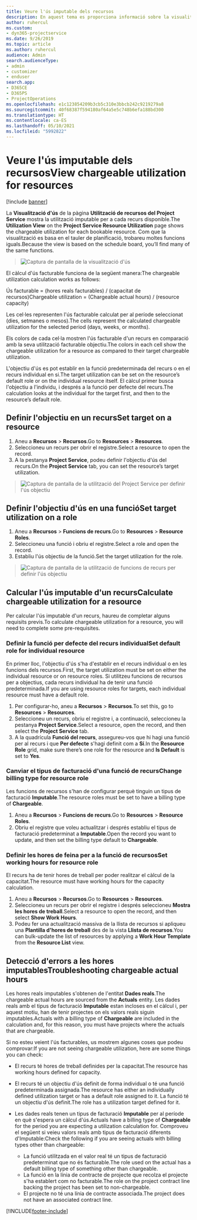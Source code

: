 ```yaml
---
title: Veure l'ús imputable dels recursos
description: En aquest tema es proporciona informació sobre la visualització d'ús dels recursos.
author: ruhercul
ms.custom:
- dyn365-projectservice
ms.date: 9/26/2019
ms.topic: article
ms.author: ruhercul
audience: Admin
search.audienceType:
- admin
- customizer
- enduser
search.app:
- D365CE
- D365PS
- ProjectOperations
ms.openlocfilehash: e1c123854209b3cb5c310e3bbcb242c9219279a8
ms.sourcegitcommit: 40f68387f594180af64a5e5c748b6efa188bd300
ms.translationtype: HT
ms.contentlocale: ca-ES
ms.lasthandoff: 05/10/2021
ms.locfileid: "5992822"
---
```

# <a name="view-chargeable-utilization-for-resources"></a><span data-ttu-id="26296-103">Veure l'ús imputable dels recursos</span><span class="sxs-lookup"><span data-stu-id="26296-103">View chargeable utilization for resources</span></span>

[!include [banner](../includes/psa-now-project-operations.md)]
 
<span data-ttu-id="26296-104">La **Visualització d'ús** de la pàgina **Utilització de recursos del Project Service** mostra la utilització imputable per a cada recurs disponible.</span><span class="sxs-lookup"><span data-stu-id="26296-104">The **Utilization View** on the **Project Service Resource Utilization** page shows the chargeable utilization for each bookable resource.</span></span> <span data-ttu-id="26296-105">Com que la visualització es basa en el tauler de planificació, trobareu moltes funcions iguals.</span><span class="sxs-lookup"><span data-stu-id="26296-105">Because the view is based on the schedule board, you’ll find many of the same functions.</span></span>

> ![Captura de pantalla de la visualització d'ús](media/FAQ-utilization-1.png)
 

<span data-ttu-id="26296-107">El càlcul d'ús facturable funciona de la següent manera:</span><span class="sxs-lookup"><span data-stu-id="26296-107">The chargeable utilization calculation works as follows:</span></span>

   <span data-ttu-id="26296-108">Ús facturable = (hores reals facturables) / (capacitat de recursos)</span><span class="sxs-lookup"><span data-stu-id="26296-108">Chargeable utilization = (Chargeable actual hours) / (resource capacity)</span></span>

<span data-ttu-id="26296-109">Les cel·les representen l'ús facturable calculat per al període seleccionat (dies, setmanes o mesos).</span><span class="sxs-lookup"><span data-stu-id="26296-109">The cells represent the calculated chargeable utilization for the selected period (days, weeks, or months).</span></span>

<span data-ttu-id="26296-110">Els colors de cada cel·la mostren l'ús facturable d'un recurs en comparació amb la seva utilització facturable objectiu.</span><span class="sxs-lookup"><span data-stu-id="26296-110">The colors in each cell show the chargeable utilization for a resource as compared to their target chargeable utilization.</span></span> 

<span data-ttu-id="26296-111">L'objectiu d'ús es pot establir en la funció predeterminada del recurs o en el recurs individual en si.</span><span class="sxs-lookup"><span data-stu-id="26296-111">The target utilization can be set on the resource’s default role or on the individual resource itself.</span></span> <span data-ttu-id="26296-112">El càlcul primer busca l'objectiu a l'individu, i després a la funció per defecte del recurs.</span><span class="sxs-lookup"><span data-stu-id="26296-112">The calculation looks at the individual for the target first, and then to the resource’s default role.</span></span>

## <a name="set-target-on-a-resource"></a><span data-ttu-id="26296-113">Definir l'objectiu en un recurs</span><span class="sxs-lookup"><span data-stu-id="26296-113">Set target on a resource</span></span>

1. <span data-ttu-id="26296-114">Aneu a **Recursos** \> **Recursos**.</span><span class="sxs-lookup"><span data-stu-id="26296-114">Go to **Resources** \> **Resources**.</span></span> 
2. <span data-ttu-id="26296-115">Seleccioneu un recurs per obrir el registre.</span><span class="sxs-lookup"><span data-stu-id="26296-115">Select a resource to open the record.</span></span> 
3. <span data-ttu-id="26296-116">A la pestanya **Project Service**, podeu definir l'objectiu d'ús del recurs.</span><span class="sxs-lookup"><span data-stu-id="26296-116">On the **Project Service** tab, you can set the resource’s target utilization.</span></span>

> ![Captura de pantalla de la utilització del Project Service per definir l'ús objectiu](media/FAQ-utilization-2.png)
 
## <a name="set-target-utilization-on-a-role"></a><span data-ttu-id="26296-118">Definir l'objectiu d'ús en una funció</span><span class="sxs-lookup"><span data-stu-id="26296-118">Set target utilization on a role</span></span>

1. <span data-ttu-id="26296-119">Aneu a **Recursos** \> **Funcions de recurs**.</span><span class="sxs-lookup"><span data-stu-id="26296-119">Go to **Resources** \> **Resource Roles**.</span></span> 
2. <span data-ttu-id="26296-120">Seleccioneu una funció i obriu el registre.</span><span class="sxs-lookup"><span data-stu-id="26296-120">Select a role and open the record.</span></span> 
3. <span data-ttu-id="26296-121">Establiu l'ús objectiu de la funció.</span><span class="sxs-lookup"><span data-stu-id="26296-121">Set the target utilization for the role.</span></span>

> ![Captura de pantalla de la utilització de funcions de recurs per definir l'ús objectiu](media/FAQ-utilization-3.png)
 
## <a name="calculate-chargeable-utilization-for-a-resource"></a><span data-ttu-id="26296-123">Calcular l'ús imputable d'un recurs</span><span class="sxs-lookup"><span data-stu-id="26296-123">Calculate chargeable utilization for a resource</span></span>

<span data-ttu-id="26296-124">Per calcular l'ús imputable d'un recurs, haureu de completar alguns requisits previs.</span><span class="sxs-lookup"><span data-stu-id="26296-124">To calculate chargeable utilization for a resource, you will need to complete some pre-requisites.</span></span> 

### <a name="set-default-role-for-individual-resource"></a><span data-ttu-id="26296-125">Definir la funció per defecte del recurs individual</span><span class="sxs-lookup"><span data-stu-id="26296-125">Set default role for individual resource</span></span>

<span data-ttu-id="26296-126">En primer lloc, l'objectiu d'ús s'ha d'establir en el recurs individual o en les funcions dels recursos.</span><span class="sxs-lookup"><span data-stu-id="26296-126">First, the target utilization must be set on either the individual resource or on resource roles.</span></span> <span data-ttu-id="26296-127">Si utilitzeu funcions de recursos per a objectius, cada recurs individual ha de tenir una funció predeterminada.</span><span class="sxs-lookup"><span data-stu-id="26296-127">If you are using resource roles for targets, each individual resource must have a default role.</span></span> 

1. <span data-ttu-id="26296-128">Per configurar-ho, aneu a **Recursos** \> **Recursos**.</span><span class="sxs-lookup"><span data-stu-id="26296-128">To set this, go to **Resources** \> **Resources**.</span></span> 
2. <span data-ttu-id="26296-129">Seleccioneu un recurs, obriu el registre i, a continuació, seleccioneu la pestanya **Project Service**.</span><span class="sxs-lookup"><span data-stu-id="26296-129">Select a resource, open the record, and then select the **Project Service** tab.</span></span> 
3. <span data-ttu-id="26296-130">A la quadrícula **Funció del recurs**, assegureu-vos que hi hagi una funció per al recurs i que **Per defecte** s'hagi definit com a **Sí**.</span><span class="sxs-lookup"><span data-stu-id="26296-130">In the **Resource Role** grid, make sure there’s one role for the resource and **Is Default** is set to **Yes**.</span></span>
 
### <a name="change-billing-type-for-resource-role"></a><span data-ttu-id="26296-131">Canviar el tipus de facturació d'una funció de recurs</span><span class="sxs-lookup"><span data-stu-id="26296-131">Change billing type for resource role</span></span>

<span data-ttu-id="26296-132">Les funcions de recursos s'han de configurar perquè tinguin un tipus de facturació **Imputable**.</span><span class="sxs-lookup"><span data-stu-id="26296-132">The resource roles must be set to have a billing type of **Chargeable**.</span></span> 

1. <span data-ttu-id="26296-133">Aneu a **Recursos** \> **Funcions de recurs**.</span><span class="sxs-lookup"><span data-stu-id="26296-133">Go to **Resources** \> **Resource Roles**.</span></span> 
2. <span data-ttu-id="26296-134">Obriu el registre que voleu actualitzar i després establiu el tipus de facturació predeterminat a **Imputable**.</span><span class="sxs-lookup"><span data-stu-id="26296-134">Open the record you want to update, and then set the billing type default to **Chargeable**.</span></span>

### <a name="set-working-hours-for-resource-role"></a><span data-ttu-id="26296-135">Definir les hores de feina per a la funció de recursos</span><span class="sxs-lookup"><span data-stu-id="26296-135">Set working hours for resource role</span></span>
 
<span data-ttu-id="26296-136">El recurs ha de tenir hores de treball per poder realitzar el càlcul de la capacitat.</span><span class="sxs-lookup"><span data-stu-id="26296-136">The resource must have working hours for the capacity calculation.</span></span> 

1. <span data-ttu-id="26296-137">Aneu a **Recursos** \> **Recursos**.</span><span class="sxs-lookup"><span data-stu-id="26296-137">Go to **Resources** \> **Resources**.</span></span> 
2. <span data-ttu-id="26296-138">Seleccioneu un recurs per obrir el registre i després seleccioneu **Mostra les hores de treball**.</span><span class="sxs-lookup"><span data-stu-id="26296-138">Select a resource to open the record, and then select **Show Work Hours**.</span></span> 
3. <span data-ttu-id="26296-139">Podeu fer una actualització massiva de la llista de recursos si apliqueu una **Plantilla d'hores de treball** des de la vista **Llista de recursos**.</span><span class="sxs-lookup"><span data-stu-id="26296-139">You can bulk-update the list of resources by applying a **Work Hour Template** from the **Resource List** view.</span></span>

## <a name="troubleshooting-chargeable-actual-hours"></a><span data-ttu-id="26296-140">Detecció d'errors a les hores imputables</span><span class="sxs-lookup"><span data-stu-id="26296-140">Troubleshooting chargeable actual hours</span></span>

<span data-ttu-id="26296-141">Les hores reals imputables s'obtenen de l'entitat **Dades reals**.</span><span class="sxs-lookup"><span data-stu-id="26296-141">The chargeable actual hours are sourced from the **Actuals** entity.</span></span> <span data-ttu-id="26296-142">Les dades reals amb el tipus de facturació **Imputable** estan incloses en el càlcul i, per aquest motiu, han de tenir projectes on els valors reals siguin imputables.</span><span class="sxs-lookup"><span data-stu-id="26296-142">Actuals with a billing type of **Chargeable** are included in the calculation and, for this reason, you must have projects where the actuals that are chargeable.</span></span>

<span data-ttu-id="26296-143">Si no esteu veient l'ús facturables, us mostrem algunes coses que podeu comprovar:</span><span class="sxs-lookup"><span data-stu-id="26296-143">If you are not seeing chargeable utilization, here are some things you can check:</span></span>

- <span data-ttu-id="26296-144">El recurs té hores de treball definides per la capacitat.</span><span class="sxs-lookup"><span data-stu-id="26296-144">The resource has working hours defined for capacity.</span></span>
- <span data-ttu-id="26296-145">El recurs té un objectiu d'ús definit de forma individual o té una funció predeterminada assignada.</span><span class="sxs-lookup"><span data-stu-id="26296-145">The resource has either an individually defined utilization target or has a default role assigned to it.</span></span> <span data-ttu-id="26296-146">La funció té un objectiu d'ús definit.</span><span class="sxs-lookup"><span data-stu-id="26296-146">The role has a utilization target defined for it.</span></span>
- <span data-ttu-id="26296-147">Les dades reals tenen un tipus de facturació **Imputable** per al període en què s'espera un càlcul d'ús.</span><span class="sxs-lookup"><span data-stu-id="26296-147">Actuals have a billing type of **Chargeable** for the period you are expecting a utilization calculation for.</span></span> <span data-ttu-id="26296-148">Comproveu el següent si veieu valors reals amb tipus de facturació diferents d'Imputable:</span><span class="sxs-lookup"><span data-stu-id="26296-148">Check the following if you are seeing actuals with billing types other than chargeable:</span></span>

  - <span data-ttu-id="26296-149">La funció utilitzada en el valor real té un tipus de facturació predeterminat que no és facturable.</span><span class="sxs-lookup"><span data-stu-id="26296-149">The role used on the actual has a default billing type of something other than chargeable.</span></span>
  - <span data-ttu-id="26296-150">La funció en la línia de contracte de projecte que recolza el projecte s'ha establert com no facturable.</span><span class="sxs-lookup"><span data-stu-id="26296-150">The role on the project contract line backing the project has been set to non-chargeable.</span></span>
  - <span data-ttu-id="26296-151">El projecte no té una línia de contracte associada.</span><span class="sxs-lookup"><span data-stu-id="26296-151">The project does not have an associated contract line.</span></span>



[!INCLUDE[footer-include](../includes/footer-banner.md)]